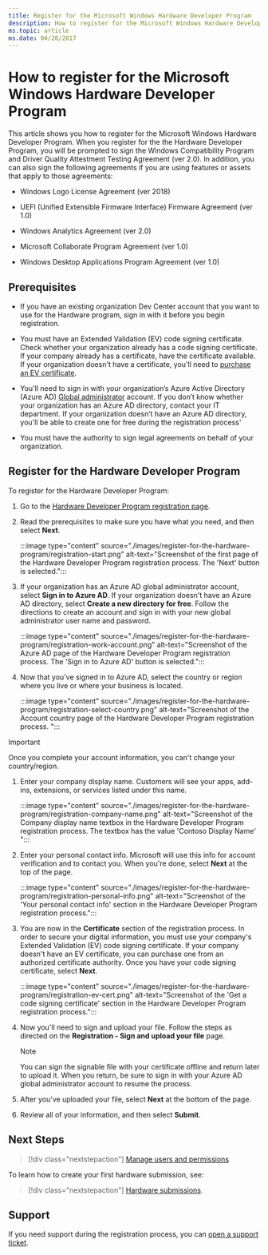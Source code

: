 ```yaml
---
title: Register for the Microsoft Windows Hardware Developer Program
description: How to register for the Microsoft Windows Hardware Developer Program
ms.topic: article
ms.date: 04/20/2017
---
```


# How to register for the Microsoft Windows Hardware Developer Program

This article shows you how to register for the Microsoft Windows Hardware Developer Program. When you register for the the Hardware Developer Program, you will be prompted to sign the Windows Compatibility Program and Driver Quality Attestment Testing Agreement (ver 2.0). In addition, you can also sign the following agreements if you are using features or assets that apply to those agreements:

- Windows Logo License Agreement (ver 2018)

- UEFI (Unified Extensible Firmware Interface) Firmware Agreement (ver 1.0)

- Windows Analytics Agreement (ver 2.0)

- Microsoft Collaborate Program Agreement (ver 1.0)

- Windows Desktop Applications Program Agreement (ver 1.0)

## Prerequisites

- If you have an existing organization Dev Center account that you want to use for the Hardware program, sign in with it before you begin registration.

- You must have an Extended Validation (EV) code signing certificate. Check whether your organization already has a code signing certificate. If your company already has a certificate, have the certificate available. If your organization doesn't have a certificate, you'll need to [purchase an EV certificate](code-signing-reqs.md#ev-certificate-signed-drivers).

- You'll need to sign in with your organization’s Azure Active Directory (Azure AD) [Global administrator](/azure/active-directory/users-groups-roles/directory-assign-admin-roles) account. If you don’t know whether your organization has an Azure AD directory, contact your IT department. If your organization doesn’t have an Azure AD directory, you'll be able to create one for free during the registration process'

- You must have the authority to sign legal agreements on behalf of your organization.

## Register for the Hardware Developer Program

To register for the Hardware Developer Program:

1. Go to the [Hardware Developer Program registration page](https://go.microsoft.com/fwlink/?LinkID=828002).

1. Read the prerequisites to make sure you have what you need, and then select **Next**.

    :::image type="content" source="./images/register-for-the-hardware-program/registration-start.png" alt-text="Screenshot of the first page of the Hardware Developer Program registration process. The 'Next' button is selected.":::

1. If your organization has an Azure AD global administrator account, select **Sign in to Azure AD**. If your organization doesn't have an Azure AD directory, select **Create a new directory for free**. Follow the directions to create an account and sign in with your new global administrator user name and password.

    :::image type="content" source="./images/register-for-the-hardware-program/registration-work-account.png" alt-text="Screenshot of the Azure AD page of the Hardware Developer Program registration process. The 'Sign in to Azure AD' button is selected.":::

1. Now that you've signed in to Azure AD, select the country or region where you live or where your business is located.

    :::image type="content" source="./images/register-for-the-hardware-program/registration-select-country.png" alt-text="Screenshot of the Account country page of the Hardware Developer Program registration process. ":::

>[!IMPORTANT]
>Once you complete your account information, you can't change your country/region.

1. Enter your company display name. Customers will see your apps, add-ins, extensions, or services listed under this name.

   :::image type="content" source="./images/register-for-the-hardware-program/registration-company-name.png" alt-text="Screenshot of the Company display name textbox in the Hardware Developer Program registration process. The textbox has the value 'Contoso Display Name' ":::

1. Enter your personal contact info. Microsoft will use this info for account verification and to contact you. When you're done, select **Next** at the top of the page.

   :::image type="content" source="./images/register-for-the-hardware-program/registration-personal-info.png" alt-text="Screenshot of the 'Your personal contact info' section in the Hardware Developer Program registration process.":::

1. You are now in the **Certificate** section of the registration process. In order to secure your digital information, you must use your company's Extended Validation (EV) code signing certificate. If your company doesn't have an EV certificate, you can purchase one from an authorized certificate authority. Once you have your code signing certificate, select **Next**.

   :::image type="content" source="./images/register-for-the-hardware-program/registration-ev-cert.png" alt-text="Screenshot of the 'Get a code signing certificate' section in the Hardware Developer Program registration process.":::

1. Now you'll need to sign and upload your file. Follow the steps as directed on the **Registration - Sign and upload your file** page.

    > [!NOTE]
    > You can sign the signable file with your certificate offline and return later to upload it. When you return, be sure to sign in with your Azure AD global administrator account to resume the process.

1. After you've uploaded your file, select **Next** at the bottom of the page.

1. Review all of your information, and then select **Submit**.

## Next Steps

> [!div class="nextstepaction"]
> [Manage users and permissions](users-manage.md)

To learn how to create your first hardware submission, see:

> [!div class="nextstepaction"]
> [Hardware submissions](hardware-submission-create.md).

## Support

If you need support during the registration process, you can [open a support ticket](https://aka.ms/AAgnelg).  
